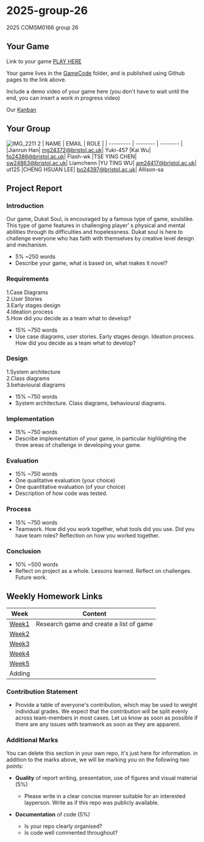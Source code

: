 # 2025-group-26
2025 COMSM0166 group 26

## Your Game

Link to your game [PLAY HERE](https://peteinfo.github.io/COMSM0166-project-template/)

Your game lives in the [GameCode](https://github.com/UoB-COMSM0166/2025-group-26/blob/main/Gamecode/Dukat%20Soul) folder, and is published using Github pages to the link above.

Include a demo video of your game here (you don't have to wait until the end, you can insert a work in progress video)

Our [Kanban](https://daffodil-louse-74e.notion.site/project-discussion-18f1bdec181b80ada206cdafc3035fcc)

## Your Group
![IMG_2211 2](https://github.com/user-attachments/assets/1968bb52-32bb-43a1-8b22-b9d4c6253685)
| NAME | EMAIL | ROLE |
| --------- | -------- | -------- |
|Jianrun Han| mg24372@bristol.ac.uk| Yuki-457
|Kai Wu| fp24386@bristol.ac.uk| Flash-wk
|TSE YING CHEN| sw24863@bristol.ac.uk| Liamchenn
|YU TING WU| am24417@bristol.ac.uk| ut125
|CHENG HSUAN LEE| bo24397@bristol.ac.uk| Allison-sa

## Project Report

### Introduction

Our game, Dukat Soul, is encouraged by a famous type of game, soulslike. This type of game features in challenging player’ s physical and mental abilities through its difficulties and hopelessness. Dukat soul is here to challenge everyone who has faith with themselves by creative level design and mechanism.

- 5% ~250 words 
- Describe your game, what is based on, what makes it novel? 

### Requirements 

1.Case Diagrams\
2.User Stories\
3.Early stages design\
4.Ideation process\
5.How did you decide as a team what to develop?

- 15% ~750 words
- Use case diagrams, user stories. Early stages design. Ideation process. How did you decide as a team what to develop? 

### Design

1.System architecture\
2.Class diagrams\
3.behavioural diagrams

- 15% ~750 words 
- System architecture. Class diagrams, behavioural diagrams. 

### Implementation

- 15% ~750 words
- Describe implementation of your game, in particular highlighting the three areas of challenge in developing your game. 

### Evaluation

- 15% ~750 words
- One qualitative evaluation (your choice) 
- One quantitative evaluation (of your choice) 
- Description of how code was tested. 

### Process 

- 15% ~750 words
- Teamwork. How did you work together, what tools did you use. Did you have team roles? Reflection on how you worked together. 

### Conclusion

- 10% ~500 words
- Reflect on project as a whole. Lessons learned. Reflect on challenges. Future work.


## Weekly Homework Links
| Week | Content |
| --------- | -------- |
|[Week1](https://github.com/UoB-COMSM0166/2025-group-26/blob/main/WeekHomework/week1.md) | Research game and create a list of game|
|[Week2](https://github.com/UoB-COMSM0166/2025-group-26/blob/main/WeekHomework/week2.md)| |
|[Week3](https://github.com/UoB-COMSM0166/2025-group-26/blob/main/WeekHomework/week3.md)| |
|[Week4](https://github.com/UoB-COMSM0166/2025-group-26/blob/main/WeekHomework/week4.md)| |
|[Week5](https://github.com/UoB-COMSM0166/2025-group-26/blob/main/WeekHomework/week5.md)| |
| Adding| |
 

### Contribution Statement

- Provide a table of everyone's contribution, which may be used to weight individual grades. We expect that the contribution will be split evenly across team-members in most cases. Let us know as soon as possible if there are any issues with teamwork as soon as they are apparent. 

### Additional Marks

You can delete this section in your own repo, it's just here for information. in addition to the marks above, we will be marking you on the following two points:

- **Quality** of report writing, presentation, use of figures and visual material (5%) 
  - Please write in a clear concise manner suitable for an interested layperson. Write as if this repo was publicly available.

- **Documentation** of code (5%)

  - Is your repo clearly organised? 
  - Is code well commented throughout?

